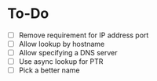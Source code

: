 To-Do
=====

* [ ] Remove requirement for IP address port  
* [ ] Allow lookup by hostname  
* [ ] Allow specifying a DNS server  
* [ ] Use async lookup for PTR  
* [ ] Pick a better name  
